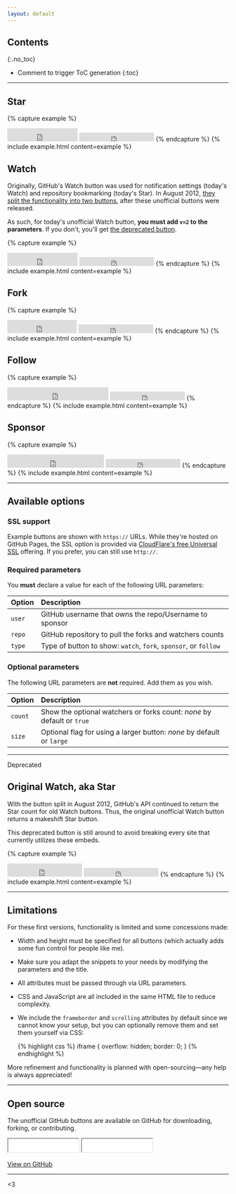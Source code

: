 ```yaml
---
layout: default
---
```


## Contents
{:.no_toc}

* Comment to trigger ToC generation
{:toc}

---

## Star

{% capture example %}
<iframe src="https://ghbtns.com/github-btn.html?user=twbs&repo=bootstrap&type=star&count=true&size=large" frameborder="0" scrolling="0" width="160" height="30" title="Star twbs/bootstrap on GitHub"></iframe>

<iframe src="https://ghbtns.com/github-btn.html?user=twbs&repo=bootstrap&type=star&count=true" frameborder="0" scrolling="0" width="170" height="20" title="Star twbs/bootstrap on GitHub"></iframe>
{% endcapture %}
{% include example.html content=example %}

## Watch

Originally, GitHub's Watch button was used for notification settings (today's Watch) and repository bookmarking (today's Star). In August 2012, [they split the functionality into two buttons](https://github.com/blog/1204-notifications-stars), after these unofficial buttons were released.

As such, for today's unofficial Watch button, **you must add `v=2` to the parameters**. If you don't, you'll get [the deprecated button](#deprecated).

{% capture example %}
<iframe src="https://ghbtns.com/github-btn.html?user=twbs&repo=bootstrap&type=watch&count=true&size=large&v=2" frameborder="0" scrolling="0" width="160" height="30" title="Watch twbs/bootstrap on GitHub"></iframe>

<iframe src="https://ghbtns.com/github-btn.html?user=twbs&repo=bootstrap&type=watch&count=true&v=2" frameborder="0" scrolling="0" width="170" height="20" title="Watch twbs/bootstrap on GitHub"></iframe>
{% endcapture %}
{% include example.html content=example %}

## Fork

{% capture example %}
<iframe src="https://ghbtns.com/github-btn.html?user=twbs&repo=bootstrap&type=fork&count=true&size=large" frameborder="0" scrolling="0" width="158" height="30" title="Fork twbs/bootstrap on GitHub"></iframe>

<iframe src="https://ghbtns.com/github-btn.html?user=twbs&repo=bootstrap&type=fork&count=true" frameborder="0" scrolling="0" width="170" height="20" title="Fork twbs/bootstrap on GitHub"></iframe>
{% endcapture %}
{% include example.html content=example %}

## Follow

{% capture example %}
<iframe src="https://ghbtns.com/github-btn.html?user=mdo&type=follow&count=true&size=large" frameborder="0" scrolling="0" width="230" height="30" title="Follow @mdo on GitHub"></iframe>

<iframe src="https://ghbtns.com/github-btn.html?user=mdo&type=follow&count=true" frameborder="0" scrolling="0" width="170" height="20" title="Follow @mdo on GitHub"></iframe>
{% endcapture %}
{% include example.html content=example %}

## Sponsor

{% capture example %}
<iframe src="https://ghbtns.com/github-btn.html?user=mdo&type=sponsor&size=large" frameborder="0" scrolling="0" width="220" height="30" title="Sponsor @mdo on GitHub"></iframe>

<iframe src="https://ghbtns.com/github-btn.html?user=mdo&type=sponsor" frameborder="0" scrolling="0" width="170" height="20" title="Sponsor @mdo on GitHub"></iframe>
{% endcapture %}
{% include example.html content=example %}

---

## Available options

### SSL support

Example buttons are shown with `https://` URLs. While they're hosted on GitHub Pages, the SSL option is provided via [CloudFlare's free Universal SSL](https://blog.cloudflare.com/introducing-universal-ssl/) offering. If you prefer, you can still use `http://`.

### Required parameters

You **must** declare a value for each of the following URL parameters:

| Option | Description |
| ------ | :---------- |
| `user` | GitHub username that owns the repo/Username to sponsor |
| `repo` | GitHub repository to pull the forks and watchers counts |
| `type` | Type of button to show: `watch`, `fork`, `sponsor`, or `follow` |

### Optional parameters

The following URL parameters are **not** required. Add them as you wish.

| Option | Description |
| ------ | :---------- |
| `count` | Show the optional watchers or forks count: *none* by default or `true` |
| `size` | Optional flag for using a larger button: *none* by default or `large` |

---

<span class="deprecated" id="deprecated">Deprecated</span>

## Original Watch, aka Star

With the button split in August 2012, GitHub's API continued to return the Star count for old Watch buttons. Thus, the original unofficial Watch button returns a makeshift Star button.

This deprecated button is still around to avoid breaking every site that currently utilizes these embeds.

{% capture example %}
<iframe src="https://ghbtns.com/github-btn.html?user=twbs&repo=bootstrap&type=watch&count=true&size=large" frameborder="0" scrolling="0" width="170" height="30" title="Watch twbs/bootstrap on GitHub"></iframe>

<iframe src="https://ghbtns.com/github-btn.html?user=twbs&repo=bootstrap&type=watch&count=true" frameborder="0" scrolling="0" width="170" height="20" title="Watch twbs/bootstrap on GitHub"></iframe>
{% endcapture %}
{% include example.html content=example %}

---

## Limitations

For these first versions, functionality is limited and some concessions made:

* Width and height must be specified for all buttons (which actually adds some fun control for people like me).
* Make sure you adapt the snippets to your needs by modifying the parameters and the title.
* All attributes must be passed through via URL parameters.
* CSS and JavaScript are all included in the same HTML file to reduce complexity.
* We include the `frameborder` and `scrolling` attributes by default since we cannot know your setup, but you can optionally remove them and set them yourself via CSS:

  {% highlight css %}
  iframe {
    overflow: hidden;
    border: 0;
  }
  {% endhighlight %}

More refinement and functionality is planned with open-sourcing—any help is always appreciated!

---

## Open source

The unofficial GitHub buttons are available on GitHub for downloading, forking, or contributing.

<p>
  <iframe src="github-btn.html?user=mdo&repo=github-buttons&type=star&count=true&size=large" width="160" height="30" title="Star mdo/github-buttons on GitHub"></iframe>
  <iframe src="github-btn.html?user=mdo&repo=github-buttons&type=fork&count=true&size=large" width="160" height="30" title="Star mdo/github-buttons on GitHub"></iframe>
</p>

<a href="https://github.com/mdo/github-buttons" class="btn">View on GitHub</a>

---

<3
